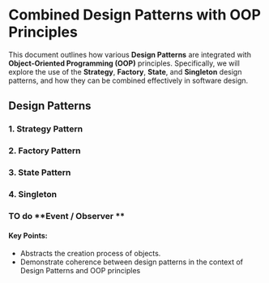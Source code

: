 # Combined Design Patterns with OOP Principles

This document outlines how various **Design Patterns** are integrated with **Object-Oriented Programming (OOP)** principles. 
Specifically, we will explore the use of the **Strategy**, **Factory**, **State**, and **Singleton** design patterns, and how they can be combined effectively in software design.

## Design Patterns

### 1. **Strategy Pattern**

### 2. **Factory Pattern**

### 3. **State Pattern**

### 4. **Singleton**

### TO do **Event / Observer **

#### Key Points:
- Abstracts the creation process of objects.
- Demonstrate coherence between design patterns in the context of Design Patterns and OOP principles

